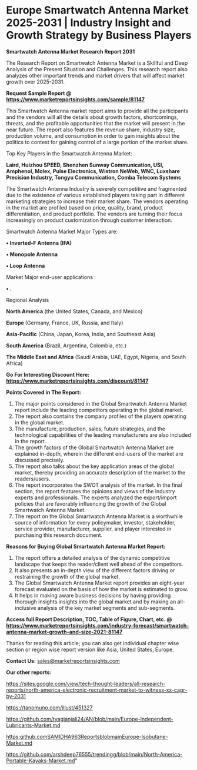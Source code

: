 # Europe Smartwatch Antenna Market 2025-2031 | Industry Insight and Growth Strategy by Business Players

<strong>Smartwatch Antenna Market Research Report 2031</strong>

The Research Report on Smartwatch Antenna Market is a Skillful and Deep Analysis of the Present Situation and Challenges. This research report also analyzes other important trends and market drivers that will affect market growth over 2025-2031.

<strong>Request Sample Report @ <a href=https://www.marketreportsinsights.com/sample/81147>https://www.marketreportsinsights.com/sample/81147</a></strong>

This Smartwatch Antenna market report aims to provide all the participants and the vendors will all the details about growth factors, shortcomings, threats, and the profitable opportunities that the market will present in the near future. The report also features the revenue share, industry size, production volume, and consumption in order to gain insights about the politics to contest for gaining control of a large portion of the market share.

Top Key Players in the Smartwatch Antenna Market:

<strong>Laird, Huizhou SPEED, Shenzhen Sunway Communication, USI, Amphenol, Molex, Pulse Electronics, Wistron NeWeb, WNC, Luxshare Precision Industry, Tongyu Communication, Comba Telecom Systems</strong>

The Smartwatch Antenna Industry is severely competitive and fragmented due to the existence of various established players taking part in different marketing strategies to increase their market share. The vendors operating in the market are profiled based on price, quality, brand, product differentiation, and product portfolio. The vendors are turning their focus increasingly on product customization through customer interaction.

Smartwatch Antenna Market Major Types are:

<strong>• Inverted-F Antenna (IFA)

• Monopole Antenna

• Loop Antenna</strong>

Market Major end-user applications :

<strong>• .</strong>

Regional Analysis

</u><strong><b>North America</b></strong> (the United States, Canada, and Mexico)

<strong><b>Europe </b></strong>(Germany, France, UK, Russia, and Italy)

<strong><b>Asia-Pacific</b></strong> (China, Japan, Korea, India, and Southeast Asia)

<strong><b>South America</b></strong> (Brazil, Argentina, Colombia, etc.)

<strong><b>The Middle East and Africa</b></strong> (Saudi Arabia, UAE, Egypt, Nigeria, and South Africa)

<strong>Go For Interesting Discount Here: <a href=https://www.marketreportsinsights.com/discount/81147>https://www.marketreportsinsights.com/discount/81147</a></strong>

<strong>Points Covered in The Report:</strong>
<ol>
  <li>The major points considered in the Global Smartwatch Antenna Market report include the leading competitors operating in the global market.</li>
  <li>The report also contains the company profiles of the players operating in the global market.</li>
  <li>The manufacture, production, sales, future strategies, and the technological capabilities of the leading manufacturers are also included in the report.</li>
  <li>The growth factors of the Global Smartwatch Antenna Market are explained in-depth, wherein the different end-users of the market are discussed precisely.</li>
  <li>The report also talks about the key application areas of the global market, thereby providing an accurate description of the market to the readers/users.</li>
  <li>The report incorporates the SWOT analysis of the market. In the final section, the report features the opinions and views of the industry experts and professionals. The experts analyzed the export/import policies that are favorably influencing the growth of the Global Smartwatch Antenna Market.</li>
  <li>The report on the Global Smartwatch Antenna Market is a worthwhile source of information for every policymaker, investor, stakeholder, service provider, manufacturer, supplier, and player interested in purchasing this research document.</li>
</ol>
<strong>Reasons for Buying Global Smartwatch Antenna Market Report:</strong>

<ol>
  <li>The report offers a detailed analysis of the dynamic competitive landscape that keeps the reader/client well ahead of the competitors.</li>
  <li>It also presents an in-depth view of the different factors driving or restraining the growth of the global market.</li>
  <li>The Global Smartwatch Antenna Market report provides an eight-year forecast evaluated on the basis of how the market is estimated to grow.</li>
  <li>It helps in making aware business decisions by having providing thorough insights insights into the global market and by making an all-inclusive analysis of the key market segments and sub-segments.</li>
</ol>
<strong>Access full Report Description, TOC, Table of Figure, Chart, etc. @ <a href=https://www.marketreportsinsights.com/industry-forecast/smartwatch-antenna-market-growth-and-size-2021-81147>https://www.marketreportsinsights.com/industry-forecast/smartwatch-antenna-market-growth-and-size-2021-81147</a></strong>


Thanks for reading this article; you can also get individual chapter wise section or region wise report version like Asia, United States, Europe.

<strong>Contact Us:</strong>
sales@marketreportsinsights.com

<strong>Our other reports:</strong>

<a href=https://sites.google.com/view/tech-thought-leaders/all-research-reports/north-america-electronic-recruitment-market-to-witness-xx-cagr-by-2031>https://sites.google.com/view/tech-thought-leaders/all-research-reports/north-america-electronic-recruitment-market-to-witness-xx-cagr-by-2031</a>

<a href=https://tanomuno.com/illust/451327>https://tanomuno.com/illust/451327</a>

<a href=https://github.com/tyagianjali24/AN/blob/main/Europe-Independent-Lubricants-Market.md>https://github.com/tyagianjali24/AN/blob/main/Europe-Independent-Lubricants-Market.md</a>

<a href=https:github.comSAMIDHA963ReportsblobmainEurope-Isobutane-Market.md>https:github.comSAMIDHA963ReportsblobmainEurope-Isobutane-Market.md</a>

<a href=https://github.com/arshdeep76555/trendingg/blob/main/North-America-Portable-Kayaks-Market.md>https://github.com/arshdeep76555/trendingg/blob/main/North-America-Portable-Kayaks-Market.md</a>"
